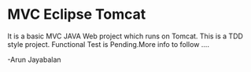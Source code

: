 MVC Eclipse Tomcat
==================

It is a basic MVC JAVA Web project which runs on Tomcat. This is a TDD style project. Functional Test is Pending.More info to follow ....

-Arun Jayabalan

